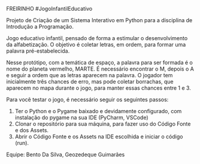 FREIRINHO #JogoInfantilEducativo

Projeto de Criação de um Sistema Interativo em Python para a disciplina de Introdução a Programação.

Jogo educativo infantil, pensado de forma a estimular o desenvolvimento da alfabetização. 
O objetivo é coletar letras, em ordem, para formar uma palavra pré-estabelecida. 

Nesse protótipo, com a temática de espaço, a palavra para ser formada é o nome do planeta vermelho, MARTE.
É necessário encontrar o M, depois o A e seguir a ordem que as letras aparecem na palavra. 
O jogador tem inicialmente três chances de erro, mas pode coletar borrachas, que aparecem no mapa durante o jogo, para manter essas chances entre 1 e 3.

Para você testar o jogo, é necessário seguir os seguintes passos:
1. Ter o Python e o Pygame baixado e devidamente configurado, com instalação do pygame na sua IDE (PyCharm, VSCode)
2. Clonar o repositório para sua máquina, para fazer uso do Código Fonte e dos Assets.
3. Abrir o Código Fonte e os Assets na IDE escolhida e iniciar o código (run).

Equipe: Bento Da Silva, Geozedeque Guimarães 
